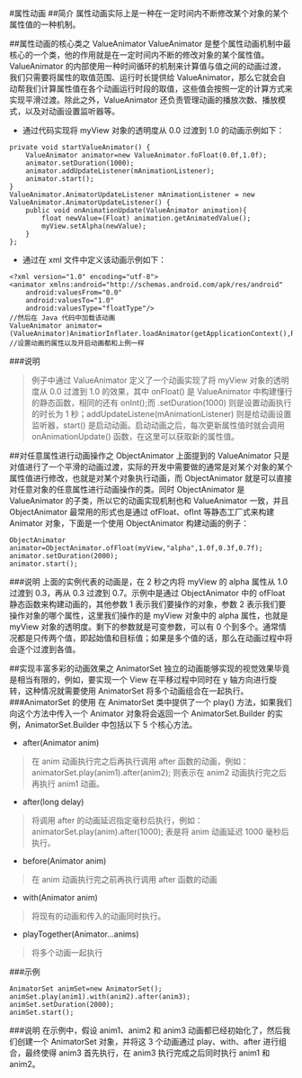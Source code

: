 #属性动画
##简介
属性动画实际上是一种在一定时间内不断修改某个对象的某个属性值的一种机制。

##属性动画的核心类之 ValueAnimator
ValueAnimator 是整个属性动画机制中最核心的一个类，他的作用就是在一定时间内不断的修改对象的某个属性值。ValueAnimator 的内部使用一种时间循环的机制来计算值与值之间的动画过渡，我们只需要将属性的取值范围、运行时长提供给 ValueAnimator，那么它就会自动帮我们计算属性值在各个动画运行时段的取值，这些值会按照一定的计算方式来实现平滑过渡。除此之外，ValueAnimator 还负责管理动画的播放次数、播放模式，以及对动画设置监听器等。

 - 通过代码实现将 myView 对象的透明度从 0.0 过渡到 1.0 的动画示例如下：
```
private void startValueAnimator() {
	ValueAnimator animator=new ValueAnimator.foFloat(0.0f,1.0f);
	animator.setDuration(1000);
	animator.addUpdateListener(mAnimationListener);
	animator.start();
}
ValueAnimator.AnimatorUpdateListener mAnimationListener = new ValueAnimator.AnimatorUpdateListener() {
	public void onAnimationUpdate(ValueAnimator animation){
		float newValue=(Float) animation.getAnimatedValue();
		myView.setAlpha(newValue);		
	}
};
```

 -  通过在 xml 文件中定义该动画示例如下：
```
<?xml version="1.0" encoding="utf-8">
<animator xmlns:android="http://schemas.android.com/apk/res/android"
	android:valuesFrom="0.0"
	android:valuesTo="1.0"
	android:valuesType="floatType"/>
//然后在 Java 代码中加载该动画
ValueAnimator animator=(ValueAnimator)AnimatiorInflater.loadAnimator(getApplicationContext(),R.anim.value_animator);
//设置动画的属性以及开启动画都和上例一样
```
###说明
 > 例子中通过 ValueAnimator 定义了一个动画实现了将 myView 对象的透明度从 0.0 过渡到 1.0 的效果，其中 onFloat() 是 ValueAnimator 中构建懂行的静态函数，相同的还有 onInt();而 .setDuration(1000) 则是设置动画执行的时长为 1 秒；addUpdateListene(mAnimationListener) 则是给动画设置监听器，start() 是启动动画。启动动画之后，每次更新属性值时就会调用 onAnimationUpdate() 函数，在这里可以获取新的属性值。

##对任意属性进行动画操作之 ObjectAnimator
上面提到的 ValueAnimator 只是对值进行了一个平滑的动画过渡，实际的开发中需要做的通常是对某个对象的某个属性值进行修改，也就是对某个对象执行动画，而 ObjectAnimator 就是可以直接对任意对象的任意属性进行动画操作的类。同时 ObjectAnimator 是 ValueAnimator 的子类，所以它的动画实现机制也和 ValueAnimator 一致，并且 ObjectAnimator 最常用的形式也是通过 ofFloat、ofInt 等静态工厂式来构建 Animator 对象，下面是一个使用 ObjectAnimator 构建动画的例子：

```
ObjectAnimator animator=ObjectAnimator.ofFloat(myView,"alpha",1.0f,0.3f,0.7f);
animator.setDuration(2000);
animator.start();
```
###说明
上面的实例代表的动画是，在 2 秒之内将 myView 的 alpha 属性从 1.0 过渡到 0.3，再从 0.3 过渡到 0.7。示例中是通过 ObjectAnimator 中的 ofFloat 静态函数来构建动画的，其他参数 1 表示我们要操作的对象，参数 2 表示我们要操作对象的哪个属性，这里我们操作的是 myView 对象中的 alpha 属性，也就是 myView 对象的透明度。剩下的参数就是可变参数，可以有 0 个到多个。通常情况都是只传两个值，即起始值和目标值；如果是多个值的话，那么在动画过程中将会逐个过渡到各值。

##实现丰富多彩的动画效果之 AnimatorSet
独立的动画能够实现的视觉效果毕竟是相当有限的，例如，要实现一个 View 在平移过程中同时在 y 轴方向进行旋转，这种情况就需要使用 AnimatorSet 将多个动画组合在一起执行。
###AnimatorSet 的使用
在 AnimatorSet 类中提供了一个  play() 方法，如果我们向这个方法中传入一个 Animator 对象将会返回一个 AnimatorSet.Builder 的实例，AnimatorSet.Builder 中包括以下 5 个核心方法。

 - after(Animator anim)  
 > 在 anim 动画执行完之后再执行调用 after 函数的动画，例如： animatorSet.play(anim1).after(anim2); 则表示在 anim2 动画执行完之后再执行 anim1 动画。
 
 - after(long delay)
 > 将调用 after 的动画延迟指定毫秒后执行，例如： animatorSet.play(anim).after(1000); 表是将 anim 动画延迟 1000 毫秒后执行。 

 - before(Animator anim)
 > 在 anim 动画执行完之前再执行调用 after 函数的动画	

 - with(Animator anim)
 > 将现有的动画和传入的动画同时执行。
 
 - playTogether(Animator...anims)
 > 将多个动画一起执行

###示例
```
AnimatorSet animSet=new AnimatorSet();
animSet.play(anim1).with(anim2).after(anim3);
animSet.setDuration(2000);
animSet.start();
```
###说明
在示例中，假设 anim1、anim2 和 anim3 动画都已经初始化了，然后我们创建一个 AnimatorSet 对象，并将这 3 个动画通过 play、with、after 进行组合，最终使得 anim3 首先执行，在 anim3 执行完成之后同时执行 anim1 和 anim2。
